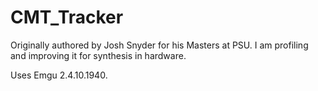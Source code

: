 # CMT_Tracker
Originally authored by Josh Snyder for his Masters at PSU. I am profiling and improving it for synthesis in hardware.

Uses Emgu 2.4.10.1940.